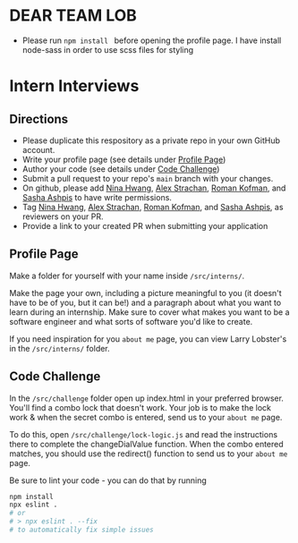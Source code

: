 # DEAR TEAM LOB
- Please run ```npm install ``` before opening the profile page. I have install node-sass in order to use scss files for styling


# Intern Interviews
## Directions
- Please duplicate this respository as a private repo in your own GitHub account.
- Write your profile page (see details under [Profile Page](#profile-page))
- Author your code (see details under [Code Challenge](#code-challenge))
- Submit a pull request to your repo's `main` branch with your changes.
- On github, please add [Nina Hwang](https://github.com/nihwang), [Alex Strachan](https://github.com/metalsheep/), [Roman Kofman](https://github.com/rkofman-lob), and [Sasha Ashpis](https://github.com/sasha-ashpis) to have write permissions.
- Tag [Nina Hwang](https://github.com/nihwang), [Alex Strachan](https://github.com/metalsheep/), [Roman Kofman](https://github.com/rkofman-lob), and [Sasha Ashpis](https://github.com/sasha-ashpis), as reviewers on your PR.
- Provide a link to your created PR when submitting your application

## Profile Page
Make a folder for yourself with your name inside `/src/interns/`.

Make the page your own, including a picture meaningful to you (it doesn't have to be of you, but it can be!) and a paragraph about what you want to learn during an internship.  Make sure to cover what makes you want to be a software engineer and what sorts of software you'd like to create.

If you need inspiration for you `about me` page, you can view Larry Lobster's in the `/src/interns/` folder.

## Code Challenge
In the `/src/challenge` folder open up index.html in your preferred browser.  You'll find a combo lock that doesn't work.  Your job is to make the lock work & when the secret combo is entered, send us to your `about me` page.

To do this, open `/src/challenge/lock-logic.js` and read the instructions there to complete the changeDialValue function.  When the combo entered matches, you should use the redirect() function to send us to your `about me` page.

Be sure to lint your code - you can do that by running
```sh
npm install
npx eslint .
# or
# > npx eslint . --fix
# to automatically fix simple issues
```
